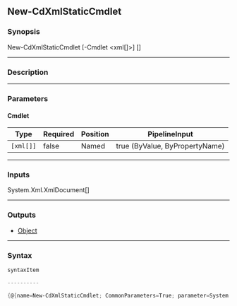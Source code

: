 New-CdXmlStaticCmdlet
---------------------

### Synopsis

New-CdXmlStaticCmdlet [-Cmdlet <xml[]>] [<CommonParameters>]

---

### Description

---

### Parameters
#### **Cmdlet**

|Type     |Required|Position|PipelineInput                 |
|---------|--------|--------|------------------------------|
|`[xml[]]`|false   |Named   |true (ByValue, ByPropertyName)|

---

### Inputs
System.Xml.XmlDocument[]

---

### Outputs
* [Object](https://learn.microsoft.com/en-us/dotnet/api/System.Object)

---

### Syntax
```PowerShell
syntaxItem
```
```PowerShell
----------
```
```PowerShell
{@{name=New-CdXmlStaticCmdlet; CommonParameters=True; parameter=System.Object[]}}
```
